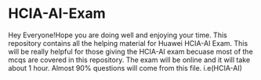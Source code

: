 # HCIA-AI-Exam
Hey Everyone!Hope you are doing well and enjoying your time.
This repository contains all the helping material for Huawei HCIA-AI Exam. 
This will be really helpful for those giving the HCIA-AI exam becuase most of the mcqs are covered in this repository.
The exam will be online and it will take about 1 hour.
Almost 90% questions will come from this file. i.e(HCIA-AI)


